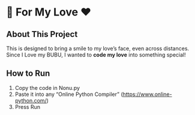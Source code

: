 # 🌹 For My Love ❤️

## About This Project
This is designed to bring a smile to my love’s face, even across distances.  
Since I Love my BUBU, I wanted to **code my love** into something special!  
  

## How to Run  
1. Copy the code in Nonu.py
2. Paste it into any “Online Python Compiler” (https://www.online-python.com/)
3. Press Run
